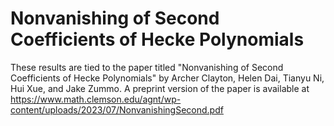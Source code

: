 # Nonvanishing of Second Coefficients of Hecke Polynomials
These results are tied to the paper titled "Nonvanishing of Second Coefficients of Hecke Polynomials" by Archer Clayton, Helen Dai, Tianyu Ni, Hui Xue, and Jake Zummo.
A preprint version of the paper is available at https://www.math.clemson.edu/agnt/wp-content/uploads/2023/07/NonvanishingSecond.pdf
